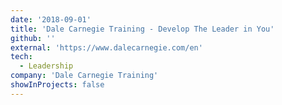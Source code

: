 ```yaml
---
date: '2018-09-01'
title: 'Dale Carnegie Training - Develop The Leader in You'
github: ''
external: 'https://www.dalecarnegie.com/en'
tech:
  - Leadership
company: 'Dale Carnegie Training'
showInProjects: false
---
```


